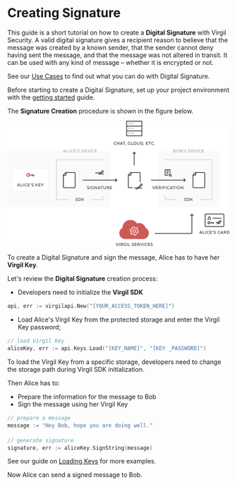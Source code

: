 # Creating Signature

This guide is a short tutorial on how to create a **Digital Signature** with Virgil Security. A valid digital signature gives a recipient reason to believe that the message was created by a known sender, that the sender cannot deny having sent the message, and that the message was not altered in transit. It can be used with any kind of message – whether it is encrypted or not.

See our [Use Cases](https://github.com/go-virgil/virgil/tree/docs-review/docs) to find out what you can do with Digital Signature.

Before starting to create a Digital Signature, set up your project environment with the [getting started](/docs/guides/configuration/client-configuration.md) guide.

The **Signature Creation** procedure is shown in the figure below.

![Virgil Signature Intro](/docs/img/Signature_introduction.png "Create Signature")

To create a Digital Signature and sign the message, Alice has to have her **Virgil Key**.


Let's review the **Digital Signature** creation process:

- Developers need to initialize the **Virgil SDK**

```go
api, err := virgilapi.New("[YOUR_ACCESS_TOKEN_HERE]")
```

- Load Alice's Virgil Key from the protected storage and enter the Virgil Key password;

```go
// load Virgil Key
aliceKey, err := api.Keys.Load("[KEY_NAME]", "[KEY _PASSWORD]")
```


To load the Virgil Key from a specific storage, developers need to change the storage path during Virgil SDK initialization.

Then Alice has to:
- Prepare the information for the message to Bob
- Sign the message using her Virgil Key

```go
// prepare a message
message := "Hey Bob, hope you are doing well."

// generate signature
signature, err := aliceKey.SignString(message)
```

See our guide on [Loading Keys](/docs/guides/virgil-key/loading-key.md) for more examples.

Now Alice can send a signed message to Bob.
